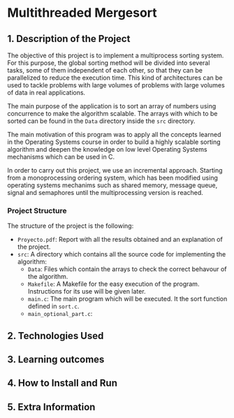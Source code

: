 # Multithreaded Mergesort 

## 1. Description of the Project

[//]: # "What was the purpose of the project?" 
The objective of this project is to implement a multiprocess sorting system. For this purpose, the global sorting method will be divided into several tasks, some of them independent of each other, so that they can be parallelized to reduce the execution time. This kind of architectures can be used to tackle problems with large volumes of problems with large volumes of data in real applications.


[//]: # "What your application does?" 
The main purpose of the application is to sort an array of numbers using concurrence to make the algorithm scalable. The arrays with which to be sorted can be found in the `Data` directory inside the `src` directory.

[//]: # "What problem does it solve" 


[//]: # "What was your motivation?" 
The main motivation of this program was to apply all the concepts learned in the Operating Systems course in order to build a highly scalable sorting algorithm and deepen the knowledge on low level Operating Systems mechanisms which can be used in C.

[//]: # "Why did you build this project?" 


[//]: # "Building Procedure" 
In order to carry out this project, we use an incremental approach. Starting from a monoprocessing ordering system, which has been modified using operating systems mechanims such as shared memory, message queue, signal and semaphores until the multiprocessing version is reached.

### Project Structure
The structure of the project is the following:
- `Proyecto.pdf`: Report with all the results obtained and an explanation of the project.
- `src`: A directory which contains all the source code for implementing the algorithm:
  - `Data`: Files which contain the arrays to check the correct behavour of the algorithm.
  - `Makefile`: A Makefile for the easy execution of the program. Instructions for its use will be given later.
  - `main.c`: The main program which will be executed. It the sort function defined in `sort.c`.
  - `main_optional_part.c`: 




## 2. Technologies Used

[//]: # "What technologies were used?" 


[//]: # "Why you used the technologies you used?" 


[//]: # "Some of the challenges you faced and features you hope to implement in the future." 





## 3. Learning outcomes

[//]: # "What did you learn?" 



## 4. How to Install and Run



## 5. Extra Information


